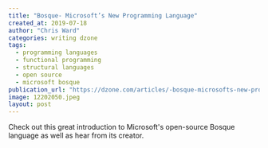 ```yaml
---
title: "Bosque- Microsoft’s New Programming Language"
created_at: 2019-07-18
author: "Chris Ward"
categories: writing dzone
tags: 
  - programming languages
  - functional programming
  - structural languages
  - open source
  - microsoft bosque
publication_url: "https://dzone.com/articles/-bosque-microsofts-new-programming-language"
image: 12202050.jpeg
layout: post
---
```

Check out this great introduction to Microsoft's open-source Bosque language as well as hear from its creator.

